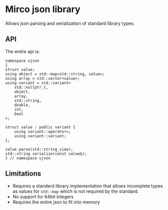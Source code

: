 # Mirco json library

Allows json parsing and serialization of standard library types.


## API
The entire api is:
```
namespace ujson
{
struct value;
using object = std::map<std::string, value>;
using array = std::vector<value>;
using variant = std::variant<
    std::nullptr_t,
    object,
    array,
    std::string,
    double,
    int,
    bool
>;

struct value : public variant {
    using variant::operator=;
    using variant::variant;
};

value parse(std::string_view);
std::string serialize(const value&);
} // namespace ujson
```

## Limitations
- Requires a standard library implementation that allows incomplete types as
  values for `std::map` which is not required by the standard.
- No support for 64bit integers
- Requires the entire json to fit into memory
